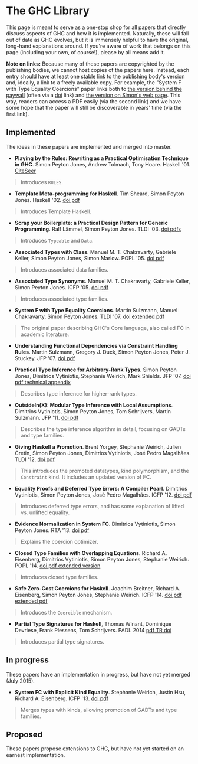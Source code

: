 # The GHC Library


This page is meant to serve as a one-stop shop for all papers that directly discuss aspects of GHC and how it is implemented. Naturally, these will fall out of date as GHC evolves, but it is immensely helpful to have the original, long-hand explanations around. If you're aware of work that belongs on this page (including your own, of course!), please by all means add it.

**Note on links:** Because many of these papers are copyrighted by the publishing bodies, we cannot host copies of the papers here. Instead, each entry should have at least one stable link to the publishing body's version and, ideally, a link to a freely available copy. For example, the "System F with Type Equality Coercions" paper links both to [ the version behind the paywall](http://dx.doi.org/10.1145/1190315.1190324) (often via a [ doi](http://doi.org) link) and [ the version on Simon's web page](http://research.microsoft.com/en-us/um/people/simonpj/papers/ext-f/tldi22-sulzmann-with-appendix.pdf). This way, readers can access a PDF easily (via the second link) and we have some hope that the paper will still be discoverable in years' time (via the first link).

## Implemented


The ideas in these papers are implemented and merged into master. 

- **Playing by the Rules: Rewriting as a Practical Optimisation Technique in GHC**. Simon Peyton Jones, Andrew Tolmach, Tony Hoare. Haskell '01. [ CiteSeer](http://citeseer.ist.psu.edu/viewdoc/summary?doi=10.1.1.130.2170)

>
> Introduces `RULES`.

- **Template Meta-programming for Haskell**. Tim Sheard, Simon Peyton Jones. Haskell '02. [ doi](http://dx.doi.org/10.1145/636517.636528)[ pdf](http://research.microsoft.com/en-us/um/people/simonpj/papers/meta-haskell/meta-haskell.pdf)

>
> Introduces Template Haskell.

- **Scrap your Boilerplate: a Practical Design Pattern for Generic Programming**. Ralf Lämmel, Simon Peyton Jones. TLDI '03. [ doi](http://dx.doi.org/10.1145/604174.604179)[ pdfs](http://research.microsoft.com/en-us/um/people/simonpj/papers/hmap/index.htm)

>
> Introduces `Typeable` and `Data`.

- **Associated Types with Class**. Manuel M. T. Chakravarty, Gabriele Keller, Simon Peyton Jones, Simon Marlow. POPL '05. [ doi](http://dx.doi.org/10.1145/1040305.1040306)[ pdf](http://research.microsoft.com/en-us/um/people/simonpj/Papers/assoc-types/assoc.pdf)

>
> Introduces associated data families.

- **Associated Type Synonyms**. Manuel M. T. Chakravarty, Gabriele Keller, Simon Peyton Jones. ICFP '05. [ doi](http://dx.doi.org/10.1145/1086365.1086397)[ pdf](http://research.microsoft.com/en-us/um/people/simonpj/papers/assoc-types/at-syns.pdf)

>
> Introduces associated type families.

- **System F with Type Equality Coercions**. Martin Sulzmann, Manuel Chakravarty, Simon Peyton Jones. TLDI '07. [ doi](http://dx.doi.org/10.1145/1190315.1190324)[ extended pdf](http://research.microsoft.com/en-us/um/people/simonpj/papers/ext-f/tldi22-sulzmann-with-appendix.pdf)

>
> The original paper describing GHC's Core language, also called FC in academic literature.

- **Understanding Functional Dependencies via Constraint Handling Rules**. Martin Sulzmann, Gregory J. Duck, Simon Peyton Jones, Peter J. Stuckey. JFP '07. [ doi](http://dx.doi.org/10.1017/S0956796806006137)[ pdf](http://research-srv.microsoft.com/en-us/um/people/simonpj/papers/fd-chr/jfp06.pdf)

- **Practical Type Inference for Arbitrary-Rank Types**. Simon Peyton Jones, Dimitrios Vytiniotis, Stephanie Weirich, Mark Shields. JFP '07. [ doi](http://dx.doi.org/10.1017/S0956796806006034)[ pdf](http://repository.upenn.edu/cis_papers/315/)[ technical appendix](http://repository.upenn.edu/cis_reports/58/)

>
> Describes type inference for higher-rank types.

- **OutsideIn(X): Modular Type Inference with Local Assumptions**. Dimitrios Vytiniotis, Simon Peyton Jones, Tom Schrijvers, Martin Sulzmann. JFP '11. [ doi](http://dx.doi.org/10.1017/S0956796811000098)[ pdf](http://research.microsoft.com:8082/en-us/um/people/simonpj/papers/constraints/jfp-outsidein.pdf)

>
> Describes the type inference algorithm in detail, focusing on GADTs and type families.

- **Giving Haskell a Promotion**. Brent Yorgey, Stephanie Weirich, Julien Cretin, Simon Peyton Jones, Dimitrios Vytiniotis, José Pedro Magalhães. TLDI '12. [ doi](http://dx.doi.org/10.1145/2103786.2103795)[ pdf](http://research.microsoft.com/en-us/um/people/simonpj/papers/ext-f/promotion.pdf)

>
> This introduces the promoted datatypes, kind polymorphism, and the `Constraint` kind. It includes an updated version of FC.

- **Equality Proofs and Deferred Type Errors: A Compiler Pearl**. Dimitrios Vytiniotis, Simon Peyton Jones, José Pedro Magalhães. ICFP '12. [ doi](http://dx.doi.org/10.1145/2364527.2364554)[ pdf](http://research.microsoft.com/en-us/um/people/simonpj/papers/ext-f/icfp12.pdf)

>
> Introduces deferred type errors, and has some explanation of lifted vs. unlifted equality.

- **Evidence Normalization in System FC**. Dimitrios Vytiniotis, Simon Peyton Jones. RTA '13. [ doi](http://dx.doi.org/10.4230/LIPIcs.RTA.2013.20)[ pdf](http://drops.dagstuhl.de/opus/volltexte/2013/4050/pdf/3.pdf)

>
> Explains the coercion optimizer.

- **Closed Type Families with Overlapping Equations**. Richard A. Eisenberg, Dimitrios Vytiniotis, Simon Peyton Jones, Stephanie Weirich. POPL '14. [ doi](http://dx.doi.org/10.1145/2535838.2535856)[ pdf](http://www.seas.upenn.edu/~sweirich/papers/popl14-axioms.pdf)[ extended version](http://repository.upenn.edu/cis_reports/990/)

>
> Introduces closed type families.

- **Safe Zero-Cost Coercions for Haskell**. Joachim Breitner, Richard A. Eisenberg, Simon Peyton Jones, Stephanie Weirich. ICFP '14. [ doi](http://dx.doi.org/10.1145/2628136.2628141)[ pdf](http://research.microsoft.com/en-us/um/people/simonpj/papers/ext-f/coercible.pdf)[ extended pdf](http://www.seas.upenn.edu/~sweirich/papers/coercible-extended.pdf)

>
> Introduces the `Coercible` mechanism.

- **Partial Type Signatures for Haskell**, Thomas Winant, Dominique Devriese, Frank Piessens, Tom Schrijvers.  PADL 2014 [ pdf](https://lirias.kuleuven.be/bitstream/123456789/423475/3/paper.pdf)[ TR](https://lirias.kuleuven.be/bitstream/123456789/424883/1/CW649.pdf)[ doi](http://dx.doi.org/10.1007/978-3-319-04132-2_2)

>
> Introduces partial type signatures.

## In progress


These papers have an implementation in progress, but have not yet merged (July 2015).

- **System FC with Explicit Kind Equality**. Stephanie Weirich, Justin Hsu, Richard A. Eisenberg. ICFP '13. [ doi](http://dx.doi.org/10.1145/2500365.2500599)[ pdf](http://www.seas.upenn.edu/~sweirich/papers/fckinds.pdf)

>
> Merges types with kinds, allowing promotion of GADTs and type families.

## Proposed


These papers propose extensions to GHC, but have not yet started on an earnest implementation.
